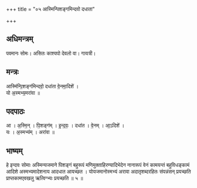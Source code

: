 +++
title = "०५ आस्मिन्पिशङ्गमिन्दवो दधाता"

+++
## अधिमन्त्रम्
पवमानः सोमः। असितः काश्यपो देवलो वा। गायत्री।

## मन्त्रः
आस्मि॑न्पि॒शङ्ग॑मिन्दवो॒ दधा॑ता वे॒नमा॒दिशे॑ ।  
यो अ॒स्मभ्य॒मरा॑वा ॥

## पदपाठः
आ । अ॒स्मि॒न् । पि॒शङ्ग॑म् । इ॒न्द॒वः॒ । दधा॑त । वे॒नम् । आ॒ऽदिशे॑ ।  
यः । अ॒स्मभ्य॑म् । अरा॑वा ॥

## भाष्यम्
हे इन्दवः सोमाः अस्मिन्यजमाने पिशङ्गं बहुरूपं मणिमुक्ताहिरण्यादिभेदेन नानारूपं वेनं कामयन्तं बहुविधङ्कामं आदिशे अस्मभ्यमादेशनाय आदधात आयच्छत । योयजमानोस्मभ्यं अरावा अदातृशब्दरहितः संपन्नंसन् प्रयच्छति प्राप्तकामएवखलु ऋत्विग्भ्यः प्रयच्छति ॥ ५ ॥